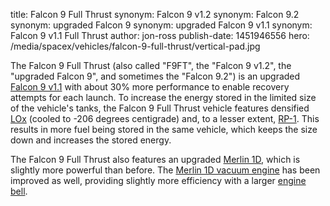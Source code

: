 title: Falcon 9 Full Thrust
synonym: Falcon 9 v1.2
synonym: Falcon 9.2
synonym: upgraded Falcon 9
synonym: upgraded Falcon 9 v1.1
synonym: Falcon 9 v1.1 Full Thrust
author: jon-ross
publish-date: 1451946556
hero: /media/spacex/vehicles/falcon-9-full-thrust/vertical-pad.jpg

The Falcon 9 Full Thrust (also called "F9FT", the "Falcon 9 v1.2", the
"upgraded Falcon 9", and sometimes the "Falcon 9.2") is an upgraded
[Falcon 9 v1.1](term) with about 30% more performance to enable
recovery attempts for each launch. To increase the energy stored in
the limited size of the vehicle's tanks, the Falcon 9 Full Thrust
vehicle features densified [LOx](term) (cooled to -206 degrees
centigrade) and, to a lesser extent, [RP-1](term). This results in
more fuel being stored in the same vehicle, which keeps the size down
and increases the stored energy.

The Falcon 9 Full Thrust also features an upgraded [Merlin 1D](term),
which is slightly more powerful than before. The
[Merlin 1D vacuum engine](term) has been improved as well, providing
slightly more efficiency with a larger [engine bell](term).
